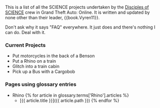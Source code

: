 This is a list of all the SCIENCE projects undertaken by the [Disciples of SCIENCE](https://socialclub.rockstargames.com/crew/disciples_of_science) crew in Grand Theft Auto: Online. It is written and updated by none other than their leader, {{book.Vyren11}}. 

Don't ask why it says "FAQ" everywhere. It just does and there's nothing I can do. Deal with it. 

### Current Projects
* Put motorcycles in the back of a Benson
* Put a Rhino on a train
* Glitch into a train cabin
* Pick up a Bus with a Cargobob

### Pages using glossary entries
* Rhino
{% for article in glossary.terms['Rhino'].articles %}
  * [{{ article.title }}]({{ article.path }})
{% endfor %}